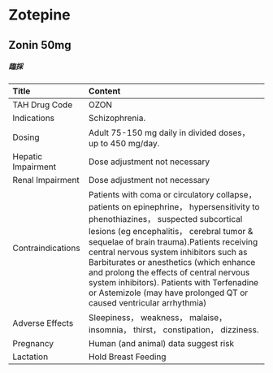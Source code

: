 # Zotepine

## Zonin 50mg

##### 臨採

| Title              | Content                                                                                                                                                                                                                                                                                                                                                                                                                                                                         |
|:-------------------|:--------------------------------------------------------------------------------------------------------------------------------------------------------------------------------------------------------------------------------------------------------------------------------------------------------------------------------------------------------------------------------------------------------------------------------------------------------------------------------|
| TAH Drug Code      | OZON                                                                                                                                                                                                                                                                                                                                                                                                                                                                            |
| Indications        | Schizophrenia.                                                                                                                                                                                                                                                                                                                                                                                                                                                                  |
| Dosing             | Adult 75-150 mg daily in divided doses， up to 450 mg/day.                                                                                                                                                                                                                                                                                                                                                                                                                      |
| Hepatic Impairment | Dose adjustment not necessary                                                                                                                                                                                                                                                                                                                                                                                                                                                   |
| Renal Impairment   | Dose adjustment not necessary                                                                                                                                                                                                                                                                                                                                                                                                                                                   |
| Contraindications  | Patients with coma or circulatory collapse， patients on epinephrine， hypersensitivity to phenothiazines， suspected subcortical lesions (eg encephalitis， cerebral tumor & sequelae of brain trauma).Patients receiving central nervous system inhibitors such as Barbiturates or anesthetics (which enhance and prolong the effects of central nervous system inhibitors). Patients with Terfenadine or Astemizole (may have prolonged QT or caused ventricular arrhythmia) |
| Adverse Effects    | Sleepiness， weakness， malaise， insomnia， thirst， constipation， dizziness.                                                                                                                                                                                                                                                                                                                                                                                                 |
| Pregnancy          | Human (and animal) data suggest risk                                                                                                                                                                                                                                                                                                                                                                                                                                            |
| Lactation          | Hold Breast Feeding                                                                                                                                                                                                                                                                                                                                                                                                                                                             |

